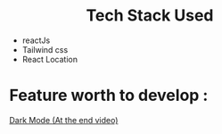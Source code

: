<div align="center">
    <h1>Tech Stack Used</h1>
</div>
<ul>
    <li>reactJs</li>
    <li>Tailwind css</li>
    <li>React Location</li>
</ul>

<h1>Feature worth to develop :</h1>
<a href="https://youtu.be/pfaSUYaSgRo">Dark Mode (At the end video)</a> 